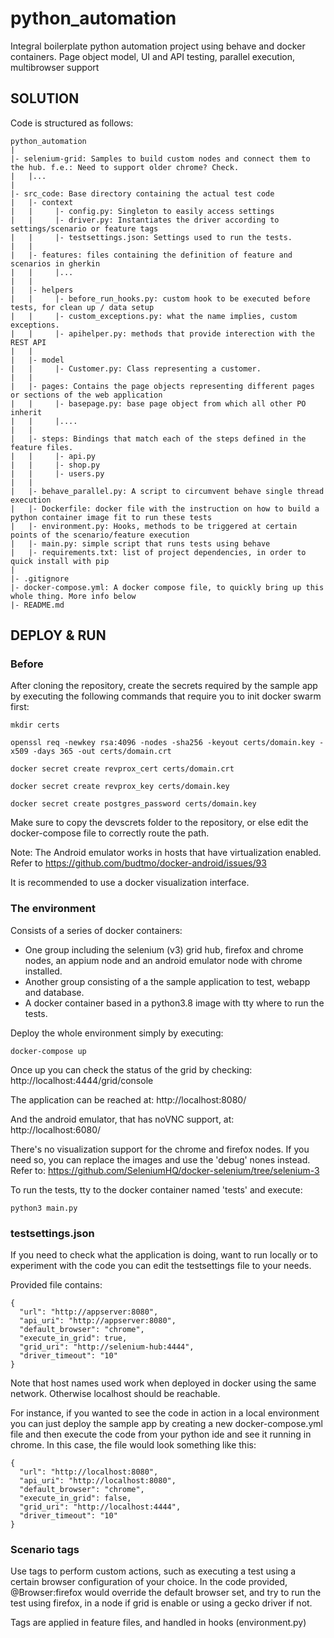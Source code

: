 # python_automation
Integral boilerplate python automation project using behave and docker containers. Page object model, UI and API testing, parallel execution, multibrowser support 

## SOLUTION

Code is structured as follows:

```
python_automation
|
|- selenium-grid: Samples to build custom nodes and connect them to the hub. f.e.: Need to support older chrome? Check.
|   |...
|
|- src_code: Base directory containing the actual test code
|   |- context
|   |     |- config.py: Singleton to easily access settings
|   |     |- driver.py: Instantiates the driver according to settings/scenario or feature tags
|   |     |- testsettings.json: Settings used to run the tests.
|   |
|   |- features: files containing the definition of feature and scenarios in gherkin
|   |     |...
|   |
|   |- helpers
|   |     |- before_run_hooks.py: custom hook to be executed before tests, for clean up / data setup
|   |     |- custom_exceptions.py: what the name implies, custom exceptions.
|   |     |- apihelper.py: methods that provide interection with the REST API
|   |
|   |- model
|   |     |- Customer.py: Class representing a customer.
|   |
|   |- pages: Contains the page objects representing different pages or sections of the web application
|   |     |- basepage.py: base page object from which all other PO inherit
|   |     |....
|   |
|   |- steps: Bindings that match each of the steps defined in the feature files. 
|   |     |- api.py
|   |     |- shop.py
|   |     |- users.py
|   |
|   |- behave_parallel.py: A script to circumvent behave single thread execution
|   |- Dockerfile: docker file with the instruction on how to build a python container image fit to run these tests
|   |- environment.py: Hooks, methods to be triggered at certain points of the scenario/feature execution
|   |- main.py: simple script that runs tests using behave
|   |- requirements.txt: list of project dependencies, in order to quick install with pip
|
|- .gitignore
|- docker-compose.yml: A docker compose file, to quickly bring up this whole thing. More info below
|- README.md

```

## DEPLOY & RUN

### Before

After cloning the repository, create the secrets required by the sample app by executing the following commands that require you to init docker swarm first:

```
mkdir certs

openssl req -newkey rsa:4096 -nodes -sha256 -keyout certs/domain.key -x509 -days 365 -out certs/domain.crt

docker secret create revprox_cert certs/domain.crt

docker secret create revprox_key certs/domain.key

docker secret create postgres_password certs/domain.key
```

Make sure to copy the devscrets folder to the repository, or else edit the docker-compose file to correctly route the path.

Note: The Android emulator works in hosts that have virtualization enabled. Refer to https://github.com/budtmo/docker-android/issues/93

It is recommended to use a docker visualization interface.

### The environment

Consists of a series of docker containers: 
* One group including the selenium (v3) grid hub, firefox and chrome nodes, an appium node and an android emulator node with chrome installed. 
* Another group consisting of a the sample application to test, webapp and database. 
* A docker container based in a python3.8 image with tty where to run the tests.

Deploy the whole environment simply by executing:
```
docker-compose up
```

Once up you can check the status of the grid by checking:
http://localhost:4444/grid/console

The application can be reached at:
http://localhost:8080/

And the android emulator, that has noVNC support, at:
http://localhost:6080/

There's no visualization support for the chrome and firefox nodes. If you need so, you can replace the images and use the 'debug' nones instead. Refer to: https://github.com/SeleniumHQ/docker-selenium/tree/selenium-3


To run the tests, tty to the docker container named 'tests' and execute:

```
python3 main.py
```

### testsettings.json

If you need to check what the application is doing, want to run locally or to experiment with the code you can edit the testsettings file to your needs.

Provided file contains:
```
{
  "url": "http://appserver:8080",
  "api_uri": "http://appserver:8080",
  "default_browser": "chrome",
  "execute_in_grid": true,
  "grid_uri": "http://selenium-hub:4444",
  "driver_timeout": "10"
}
```

Note that host names used work when deployed in docker using the same network. Otherwise localhost should be reachable.

For instance, if you wanted to see the code in action in a local environment you can just deploy the sample app by creating a new docker-compose.yml file and then execute the code from your python ide and see it running in chrome. In this case, the file would look something like this:

```
{
  "url": "http://localhost:8080",
  "api_uri": "http://localhost:8080",
  "default_browser": "chrome",
  "execute_in_grid": false,
  "grid_uri": "http://localhost:4444",
  "driver_timeout": "10"
}
```

### Scenario tags
Use tags to perform custom actions, such as executing a test using a certain browser configuration of your choice. In the code provided, @Browser:firefox would override the default browser set, and try to run the test using firefox, in a node if grid is enable or using a gecko driver if not.

Tags are applied in feature files, and handled in hooks (environment.py)
